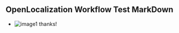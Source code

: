 ## OpenLocalization Workflow Test MarkDown
* ![image1<ph id="ph1">](.\2b2205e7-cf5b-445e-b2cc-773734e8cf19.PNG)</ph> thanks!

<!--HONumber=Nov16_HO2-->


